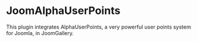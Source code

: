 # JoomAlphaUserPoints
This plugin integrates AlphaUserPoints, a very powerful user points system for Joomla, in JoomGallery.
